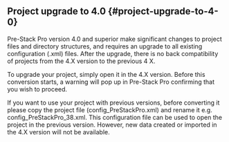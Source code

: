 ## Project upgrade to 4.0 {#project-upgrade-to-4-0}

Pre-Stack Pro version 4.0 and superior make significant changes to project files and directory structures, and requires an upgrade to all existing configuration (.xml) files. After the upgrade, there is no back compatibility of projects from the 4.X version to the previous 4 X.

To upgrade your project, simply open it in the 4.X version. Before this conversion starts, a warning will pop up in Pre-Stack Pro confirming that you wish to proceed.

If you want to use your project with previous versions, before converting it please copy the project file (config_PreStackPro.xml) and rename it e.g. config_PreStackPro_38.xml. This configuration file can be used to open the project in the previous version. However, new data created or imported in the 4.X version will not be available.